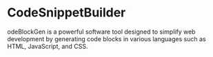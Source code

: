 # CodeSnippetBuilder
odeBlockGen is a powerful software tool designed to simplify web development by generating code blocks in various languages such as HTML, JavaScript, and CSS.
